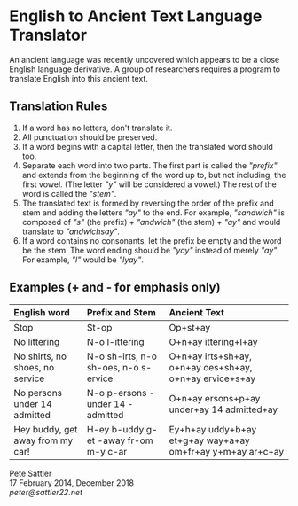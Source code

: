 # English to Ancient Text Language Translator

An ancient language was recently uncovered which appears to be a close English language derivative. A group of researchers requires a program to translate English into this ancient text. 

## Translation Rules

1. If a word has no letters, don't translate it.
2. All punctuation should be preserved.
3. If a word begins with a capital letter, then the translated word should too.
4. Separate each word into two parts. The first part is called the _"prefix"_ and extends from the beginning of the word up to, but not including, the first vowel. (The letter _"y"_ will be considered a vowel.) The rest of the word is called the _"stem"_.
5. The translated text is formed by reversing the order of the prefix and stem and adding the letters _"ay"_ to the end. For example, _"sandwich"_ is composed of _"s"_ (the prefix) + _"andwich"_ (the stem) + _"ay"_ and would translate to _"andwichsay"_.
6. If a word contains no consonants, let the prefix be empty and the word be the stem. The word ending should be _"yay"_ instead of merely _"ay"_. For example, _"l"_ would be _"lyay"_.

## Examples (+ and - for emphasis only)

English word | Prefix and Stem  | Ancient Text
:----------- | :--------------- | :-----------
Stop         | St-op            | Op+st+ay 
No littering | N-o l-ittering   | O+n+ay ittering+l+ay
No shirts, no shoes, no service | N-o sh-irts, n-o sh-oes, n-o s-ervice | O+n+ay irts+sh+ay, o+n+ay oes+sh+ay, o+n+ay ervice+s+ay
No persons under 14 admitted | N-o p-ersons -under 14 -admitted| O+n+ay ersons+p+ay under+ay 14 admitted+ay
Hey buddy, get away from my car! | H-ey b-uddy g-et -away fr-om m-y c-ar | Ey+h+ay uddy+b+ay et+g+ay way+a+ay om+fr+ay y+m+ay ar+c+ay


Pete Sattler  
17 February 2014, December 2018  
_peter@sattler22.net_  
